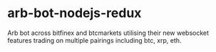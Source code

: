 # arb-bot-nodejs-redux

Arb bot across bitfinex and btcmarkets utilising their new websocket features trading on multiple pairings including btc, xrp, eth.
